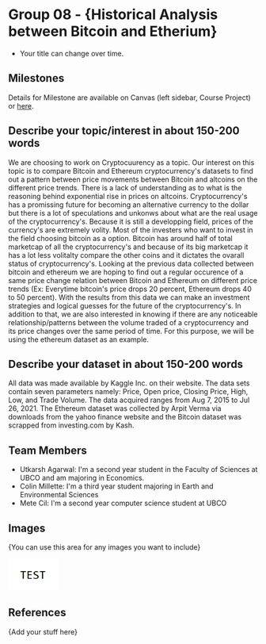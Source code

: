 
# Group 08 - {Historical Analysis between Bitcoin and Etherium}

- Your title can change over time.

## Milestones

Details for Milestone are available on Canvas (left sidebar, Course Project) or [here](https://firas.moosvi.com/courses/data301/project/milestone01.html).

## Describe your topic/interest in about 150-200 words

We are choosing to work on Cryptocuurency as a topic. Our interest on this topic is to compare Bitcoin and Ethereum cryptocurrency's datasets to find out a pattern between price movements between Bitcoin and altcoins on the different price trends. There is a lack of understanding as to what is the reasoning behind exponential rise in prices on altcoins. Cryptocurrency's has a promissing future for becoming an alternative currency to the dollar but there is a lot of speculations and unkonws about what are the real usage of the cryptocurrency's. Because it is still a developping field, prices of the currency's are extremely volity. Most of the investers who want to invest in the field choosing bitcoin as a option. Bitcoin has around half of total marketcap of all the cryptocurrency's and because of its big marketcap it has a lot less volitalty compare the other coins and it dictates the ovarall status of cryptocurrency's. Looking at the previous data collected between bitcoin and ethereum we are hoping to find out a regular occurence of a same price change relation between Bitcoin and Ethereum on different price trends (Ex: Everytime bitcoin's price drops 20 percent, Ethereum drops 40 to 50 percent). With the results from this data we can make an investment strategies and logical guesses for the future of the cryptocurrency's. In addition to that, we are also interested in knowing if there are any noticeable relationship/patterns between the volume traded of a cryptocurrency and its price changes over the same period of time. For this purpose, we will be using the ethereum dataset as an example.
## Describe your dataset in about 150-200 words

All data was made available by Kaggle Inc. on their website. The data sets contain seven parameters namely: Price, Open price, Closing Price, High, Low, and Trade Volume. The data acquired ranges from  Aug 7, 2015 to Jul 26, 2021. The Ethereum dataset was collected by Arpit Verma via downloads from the yahoo finance website and the Bitcoin dataset was scrapped from investing.com by Kash.

## Team Members

- Utkarsh Agarwal: I'm a second year student in the Faculty of Sciences at UBCO and am majoring in Economics.
- Colin Millette: I'm a third year student majoring in Earth and Environmental Sciences
- Mete Cil: I'm a second year computer science student at UBCO

## Images

{You can use this area for any images you want to include}

<img src ="images/test.png" width="100px">

## References

{Add your stuff here}



